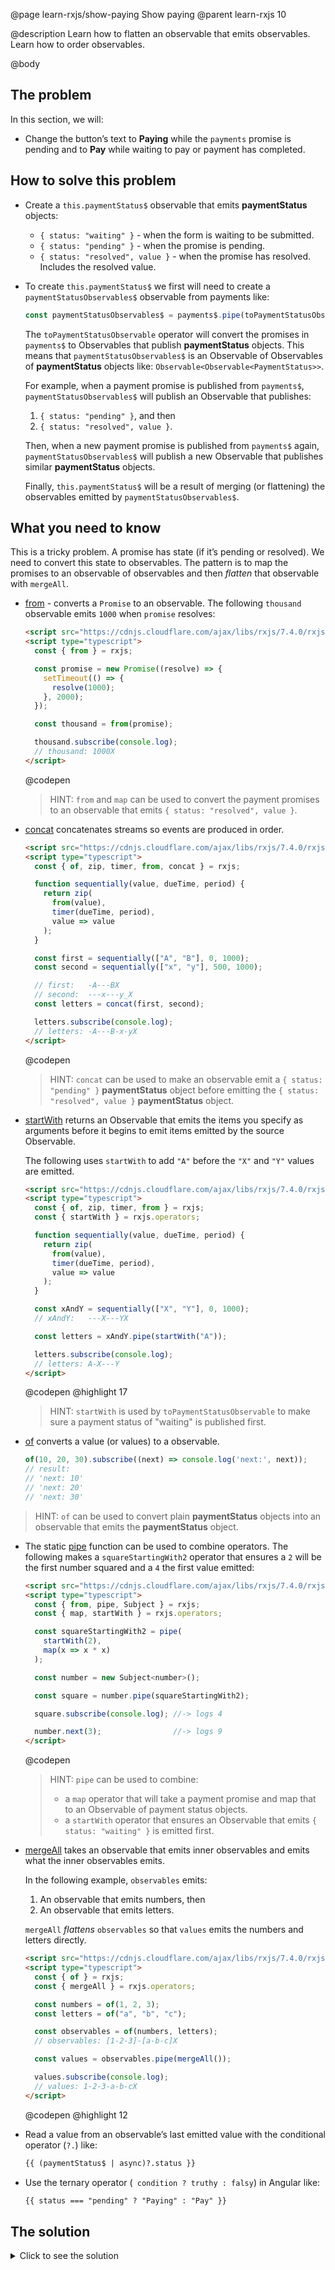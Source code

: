@page learn-rxjs/show-paying Show paying
@parent learn-rxjs 10

@description Learn how to flatten an observable
that emits observables. Learn how to order observables.

@body

## The problem

In this section, we will:

- Change the button’s text to **Paying** while the
  `payments` promise is pending and to **Pay** while
  waiting to pay or payment has completed.

## How to solve this problem

- Create a `this.paymentStatus$` observable that emits **paymentStatus** objects:
  - `{ status: "waiting" }` - when the form is waiting to be
    submitted.
  - `{ status: "pending" }` - when the promise is pending.
  - `{ status: "resolved", value }` - when the promise
    has resolved. Includes the resolved value.
- To create `this.paymentStatus$` we first will need to
  create a `paymentStatusObservables$` observable from payments like:

  ```js
  const paymentStatusObservables$ = payments$.pipe(toPaymentStatusObservable);
  ```

  The `toPaymentStatusObservable` operator will convert the promises in
  `payments$` to Observables that publish **paymentStatus** objects. This means
  that `paymentStatusObservables$` is an Observable of Observables of
  **paymentStatus** objects like: `Observable<Observable<PaymentStatus>>`.

  For example, when a payment promise is published from `payments$`, `paymentStatusObservables$` will publish an Observable that publishes:

  1. `{ status: "pending" }`, and then
  2. `{ status: "resolved", value }`.

  Then, when a new payment promise is published from `payments$` again, `paymentStatusObservables$` will publish a new Observable that publishes similar **paymentStatus** objects.

  Finally, `this.paymentStatus$` will be a result of merging (or flattening)
  the observables emitted by `paymentStatusObservables$`.

## What you need to know

This is a tricky problem. A promise has state (if it’s pending or resolved). We need
to convert this state to observables. The pattern is to map the promises to an observable of
observables and then _flatten_ that observable with `mergeAll`.

- [from](https://rxjs.dev/api/index/function/from) - converts a
  `Promise` to an observable. The following `thousand` observable emits
  `1000` when `promise` resolves:

  ```html
  <script src="https://cdnjs.cloudflare.com/ajax/libs/rxjs/7.4.0/rxjs.umd.min.js"></script>
  <script type="typescript">
    const { from } = rxjs;

    const promise = new Promise((resolve) => {
      setTimeout(() => {
        resolve(1000);
      }, 2000);
    });

    const thousand = from(promise);

    thousand.subscribe(console.log);
    // thousand: 1000X
  </script>
  ```

  @codepen

  > HINT: `from` and `map` can be used to convert the payment promises to
  > an observable that emits `{ status: "resolved", value }`.

- [concat](https://rxjs.dev/api/index/function/concat) concatenates streams so events are produced in order.

  ```html
  <script src="https://cdnjs.cloudflare.com/ajax/libs/rxjs/7.4.0/rxjs.umd.min.js"></script>
  <script type="typescript">
    const { of, zip, timer, from, concat } = rxjs;

    function sequentially(value, dueTime, period) {
      return zip(
        from(value),
        timer(dueTime, period),
        value => value
      );
    }

    const first = sequentially(["A", "B"], 0, 1000);
    const second = sequentially(["x", "y"], 500, 1000);

    // first:   -A---BX
    // second:  ---x---y_X
    const letters = concat(first, second);

    letters.subscribe(console.log);
    // letters: -A---B-x-yX
  </script>
  ```

  @codepen

  > HINT: `concat` can be used to make an observable emit a `{ status: "pending" }` **paymentStatus** object before emitting the `{ status: "resolved", value }` **paymentStatus** object.

- [startWith](https://rxjs.dev/api/operators/startWith)
  returns an Observable that emits the items you specify as arguments before it begins to emit items emitted by the source Observable.

  The following uses `startWith` to add `"A"` before the `"X"` and `"Y"`
  values are emitted.

  ```html
  <script src="https://cdnjs.cloudflare.com/ajax/libs/rxjs/7.4.0/rxjs.umd.min.js"></script>
  <script type="typescript">
    const { of, zip, timer, from } = rxjs;
    const { startWith } = rxjs.operators;

    function sequentially(value, dueTime, period) {
      return zip(
        from(value),
        timer(dueTime, period),
        value => value
      );
    }

    const xAndY = sequentially(["X", "Y"], 0, 1000);
    // xAndY:   ---X---YX

    const letters = xAndY.pipe(startWith("A"));

    letters.subscribe(console.log);
    // letters: A-X---Y
  </script>
  ```

  @codepen
  @highlight 17

  > HINT: `startWith` is used by `toPaymentStatusObservable` to make sure
  > a payment status of "waiting" is published first.

- [of](https://rxjs.dev/api/index/function/of) converts a value (or values)
  to a observable.

  ```typescript
  of(10, 20, 30).subscribe((next) => console.log('next:', next));
  // result:
  // 'next: 10'
  // 'next: 20'
  // 'next: 30'
  ```

> HINT: `of` can be used to convert plain **paymentStatus** objects into an observable
> that emits the **paymentStatus** object.

- The static [pipe](https://rxjs.dev/api/index/function/pipe) function can be used
  to combine operators. The following makes a `squareStartingWith2` operator that ensures
  a `2` will be the first number squared and a `4` the first value emitted:

  ```html
  <script src="https://cdnjs.cloudflare.com/ajax/libs/rxjs/7.4.0/rxjs.umd.min.js"></script>
  <script type="typescript">
    const { from, pipe, Subject } = rxjs;
    const { map, startWith } = rxjs.operators;

    const squareStartingWith2 = pipe(
      startWith(2),
      map(x => x * x)
    );

    const number = new Subject<number>();

    const square = number.pipe(squareStartingWith2);

    square.subscribe(console.log); //-> logs 4

    number.next(3);                //-> logs 9
  </script>
  ```

  @codepen

  > HINT: `pipe` can be used to combine:
  >
  > - a `map` operator that will take a payment promise and map that to an
  >   Observable of payment status objects.
  > - a `startWith` operator that ensures an Observable that emits `{ status: "waiting" }`
  >   is emitted first.

- [mergeAll](https://rxjs.dev/api/operators/mergeAll) takes an observable that emits inner observables
  and emits what the inner observables emits.

  In the following example, `observables` emits:

  1. An observable that emits numbers, then
  2. An observable that emits letters.

  `mergeAll` _flattens_ `observables` so that `values` emits
  the numbers and letters directly.

  ```html
  <script src="https://cdnjs.cloudflare.com/ajax/libs/rxjs/7.4.0/rxjs.umd.min.js"></script>
  <script type="typescript">
    const { of } = rxjs;
    const { mergeAll } = rxjs.operators;

    const numbers = of(1, 2, 3);
    const letters = of("a", "b", "c");

    const observables = of(numbers, letters);
    // observables: [1-2-3]-[a-b-c]X

    const values = observables.pipe(mergeAll());

    values.subscribe(console.log);
    // values: 1-2-3-a-b-cX
  </script>
  ```

  @codepen
  @highlight 12

- Read a value from an observable’s last emitted value with the
  conditional operator (`?.`) like:
  ```html
  {{ (paymentStatus$ | async)?.status }}
  ```
- Use the ternary operator (` condition ? truthy : falsy`) in Angular like:
  ```html
  {{ status === "pending" ? "Paying" : "Pay" }}
  ```

## The solution

<details>
<summary>Click to see the solution</summary>
@sourceref ./10-show-paying.html
@codepen
@highlight 147-175,215,255-257,only
</details>
